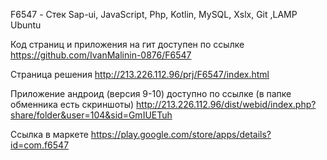 

F6547 - Стек Sap-ui, JavaScript, Php, Kotlin, MySQL, Xslx, Git ,LAMP Ubuntu 

 
Код страниц и приложения на гит доступен по ссылке
https://github.com/IvanMalinin-0876/F6547
 
Страница решения
http://213.226.112.96/prj/F6547/index.html
 
Приложение андроид (версия 9-10)  доступно по ссылке (в папке обменника есть скриншоты)
http://213.226.112.96/dist/webid/index.php?share/folder&user=104&sid=GmIUETuh
 
Ссылка в маркете https://play.google.com/store/apps/details?id=com.f6547
